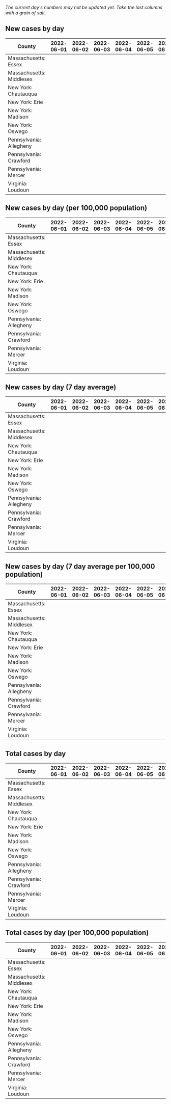 _The current day's numbers may not be updated yet. Take the last columns with a grain of salt._
## New cases by day

| County | 2022-06-01 | 2022-06-02 | 2022-06-03 | 2022-06-04 | 2022-06-05 | 2022-06-06 | 2022-06-07 |
| --- | --- | --- | --- | --- | --- | --- | --- |
| Massachusetts: Essex |  |  |  |  |  |  |  |
| Massachusetts: Middlesex |  |  |  |  |  |  |  |
| New York: Chautauqua |  |  |  |  |  |  |  |
| New York: Erie |  |  |  |  |  |  |  |
| New York: Madison |  |  |  |  |  |  |  |
| New York: Oswego |  |  |  |  |  |  |  |
| Pennsylvania: Allegheny |  |  |  |  |  |  |  |
| Pennsylvania: Crawford |  |  |  |  |  |  |  |
| Pennsylvania: Mercer |  |  |  |  |  |  |  |
| Virginia: Loudoun |  |  |  |  |  |  |  |

## New cases by day (per 100,000 population)

| County | 2022-06-01 | 2022-06-02 | 2022-06-03 | 2022-06-04 | 2022-06-05 | 2022-06-06 | 2022-06-07 |
| --- | --- | --- | --- | --- | --- | --- | --- |
| Massachusetts: Essex |  |  |  |  |  |  |  |
| Massachusetts: Middlesex |  |  |  |  |  |  |  |
| New York: Chautauqua |  |  |  |  |  |  |  |
| New York: Erie |  |  |  |  |  |  |  |
| New York: Madison |  |  |  |  |  |  |  |
| New York: Oswego |  |  |  |  |  |  |  |
| Pennsylvania: Allegheny |  |  |  |  |  |  |  |
| Pennsylvania: Crawford |  |  |  |  |  |  |  |
| Pennsylvania: Mercer |  |  |  |  |  |  |  |
| Virginia: Loudoun |  |  |  |  |  |  |  |

## New cases by day (7 day average)

| County | 2022-06-01 | 2022-06-02 | 2022-06-03 | 2022-06-04 | 2022-06-05 | 2022-06-06 | 2022-06-07 |
| --- | --- | --- | --- | --- | --- | --- | --- |
| Massachusetts: Essex |  |  |  |  |  |  |  |
| Massachusetts: Middlesex |  |  |  |  |  |  |  |
| New York: Chautauqua |  |  |  |  |  |  |  |
| New York: Erie |  |  |  |  |  |  |  |
| New York: Madison |  |  |  |  |  |  |  |
| New York: Oswego |  |  |  |  |  |  |  |
| Pennsylvania: Allegheny |  |  |  |  |  |  |  |
| Pennsylvania: Crawford |  |  |  |  |  |  |  |
| Pennsylvania: Mercer |  |  |  |  |  |  |  |
| Virginia: Loudoun |  |  |  |  |  |  |  |

## New cases by day (7 day average per 100,000 population)

| County | 2022-06-01 | 2022-06-02 | 2022-06-03 | 2022-06-04 | 2022-06-05 | 2022-06-06 | 2022-06-07 |
| --- | --- | --- | --- | --- | --- | --- | --- |
| Massachusetts: Essex |  |  |  |  |  |  |  |
| Massachusetts: Middlesex |  |  |  |  |  |  |  |
| New York: Chautauqua |  |  |  |  |  |  |  |
| New York: Erie |  |  |  |  |  |  |  |
| New York: Madison |  |  |  |  |  |  |  |
| New York: Oswego |  |  |  |  |  |  |  |
| Pennsylvania: Allegheny |  |  |  |  |  |  |  |
| Pennsylvania: Crawford |  |  |  |  |  |  |  |
| Pennsylvania: Mercer |  |  |  |  |  |  |  |
| Virginia: Loudoun |  |  |  |  |  |  |  |

## Total cases by day

| County | 2022-06-01 | 2022-06-02 | 2022-06-03 | 2022-06-04 | 2022-06-05 | 2022-06-06 | 2022-06-07 |
| --- | --- | --- | --- | --- | --- | --- | --- |
| Massachusetts: Essex |  |  |  |  |  |  | 221331 |
| Massachusetts: Middlesex |  |  |  |  |  |  | 370269 |
| New York: Chautauqua |  |  |  |  |  |  | 25584 |
| New York: Erie |  |  |  |  |  |  | 235120 |
| New York: Madison |  |  |  |  |  |  | 14629 |
| New York: Oswego |  |  |  |  |  |  | 29393 |
| Pennsylvania: Allegheny |  |  |  |  |  |  | 282476 |
| Pennsylvania: Crawford |  |  |  |  |  |  | 20596 |
| Pennsylvania: Mercer |  |  |  |  |  |  | 24064 |
| Virginia: Loudoun |  |  |  |  |  |  | 76821 |

## Total cases by day (per 100,000 population)

| County | 2022-06-01 | 2022-06-02 | 2022-06-03 | 2022-06-04 | 2022-06-05 | 2022-06-06 | 2022-06-07 |
| --- | --- | --- | --- | --- | --- | --- | --- |
| Massachusetts: Essex |  |  |  |  |  |  | 28050.9 |
| Massachusetts: Middlesex |  |  |  |  |  |  | 22973.8 |
| New York: Chautauqua |  |  |  |  |  |  | 20160.3 |
| New York: Erie |  |  |  |  |  |  | 25592.6 |
| New York: Madison |  |  |  |  |  |  | 20621.4 |
| New York: Oswego |  |  |  |  |  |  | 24071.1 |
| Pennsylvania: Allegheny |  |  |  |  |  |  | 23229.1 |
| Pennsylvania: Crawford |  |  |  |  |  |  | 24336.8 |
| Pennsylvania: Mercer |  |  |  |  |  |  | 21991.5 |
| Virginia: Loudoun |  |  |  |  |  |  | 18576.5 |
